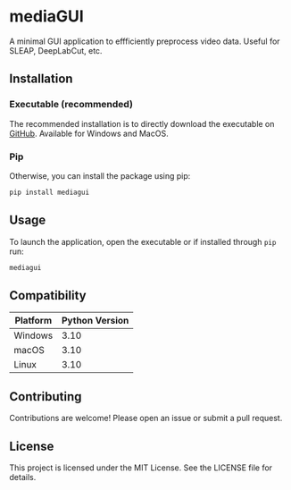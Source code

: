# mediaGUI
A minimal GUI application to effficiently preprocess video data. Useful for SLEAP, DeepLabCut, etc.

## Installation
### Executable (recommended)
The recommended installation is to directly download the executable on [GitHub](https://github.com/khicken/mediaGUI/releases). Available for Windows and MacOS.

### Pip
Otherwise, you can install the package using pip:
```sh
pip install mediagui
```

## Usage
To launch the application, open the executable or if installed through `pip` run:
```sh
mediagui
```

## Compatibility
| Platform | Python Version |
|----------|----------------|
| Windows  | 3.10 |
| macOS    | 3.10 |
| Linux    | 3.10 |

## Contributing
Contributions are welcome! Please open an issue or submit a pull request.

## License
This project is licensed under the MIT License. See the LICENSE file for details.

